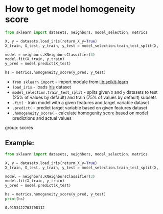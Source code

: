 # How to get model homogeneity score

```python
from sklearn import datasets, neighbors, model_selection, metrics

X, y = datasets.load_iris(return_X_y=True)
X_train, X_test, y_train, y_test = model_selection.train_test_split(X, y)

model = neighbors.KNeighborsClassifier(3)
model.fit(X_train, y_train)
y_pred = model.predict(X_test)

hs = metrics.homogeneity_score(y_pred, y_test)
```

- `from sklearn import` - import module from [lib:scikit-learn](https://onelinerhub.com/python-scikit-learn/how-to-install-scikit-learn-using-pip)
- `load_iris` - loads [Iris](https://scikit-learn.org/stable/auto_examples/datasets/plot_iris_dataset.html) dataset
- `model_selection.train_test_split` - splits given `X` and `y` datasets to test (25% of values by default) and train (75% of values by default) subsets
- `.fit(` - train model with a given features and target variable dataset
- `.predict(` - predict target variable based on given features dataset
- `.homogeneity_score(` - calculate homogenity score based on model predictions and actual values

group: scores

## Example: 
```python
from sklearn import datasets, neighbors, model_selection, metrics

X, y = datasets.load_iris(return_X_y=True)
X_train, X_test, y_train, y_test = model_selection.train_test_split(X, y)

model = neighbors.KNeighborsClassifier(3)
model.fit(X_train, y_train)
y_pred = model.predict(X_test)

hs = metrics.homogeneity_score(y_pred, y_test)
print(hs)
```
```
0.9153422763708112

```

